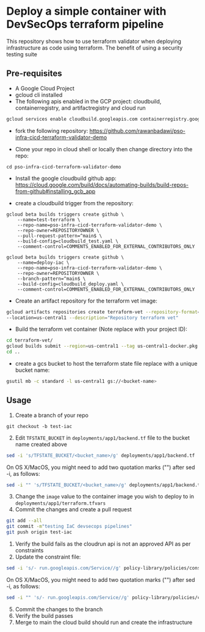 # Deploy a simple container with DevSecOps terraform pipeline

This repository shows how to use terraform validator when deploying infrastructure as code using terraform. The benefit of using a security testing suite 

## Pre-requisites
* A Google Cloud Project
* gcloud cli installed
* The following apis enabled in the GCP project: cloudbuild, containerregistry, and artifactregistry and cloud run

```bash
gcloud services enable cloudbuild.googleapis.com containerregistry.googleapis.com artifactregistry.googleapis.com run.googleapis.com
```

* fork the following repository: https://github.com/rawanbadawi/pso-infra-cicd-terraform-validator-demo

* Clone your repo in cloud shell or locally then change directory into the repo:
```
cd pso-infra-cicd-terraform-validator-demo
```

* Install the google cloudbuild github app: https://cloud.google.com/build/docs/automating-builds/build-repos-from-github#installing_gcb_app

* create a cloudbuild trigger from the repository:
```
gcloud beta builds triggers create github \
    --name=test-terraform \
    --repo-name=pso-infra-cicd-terraform-validator-demo \
    --repo-owner=REPOSITORYOWNER \
    --pull-request-pattern=^main$ \
    --build-config=cloudbuild_test.yaml \
    --comment-control=COMMENTS_ENABLED_FOR_EXTERNAL_CONTRIBUTORS_ONLY
```
```
gcloud beta builds triggers create github \
    --name=deploy-iac \
    --repo-name=pso-infra-cicd-terraform-validator-demo \
    --repo-owner=REPOSITORYOWNER \
    --branch-pattern=^main$ \
    --build-config=cloudbuild_deploy.yaml \
    --comment-control=COMMENTS_ENABLED_FOR_EXTERNAL_CONTRIBUTORS_ONLY
```
* Create an artifact repository for the terraform vet image:

```bash
gcloud artifacts repositories create terraform-vet --repository-format=docker \
--location=us-central1 --description="Repository terraform vet"

```

* Build the terraform vet container (Note replace <project-id> with your project ID):

```bash
cd terraform-vet/
gcloud builds submit --region=us-central1 --tag us-central1-docker.pkg.dev/<project-id>/terraform-vet/terraform-vet .
cd ..
```
* create a gcs bucket to host the terraform state file replace <bucket-name> with a unique bucket name:

``` bash
gsutil mb -c standard -l us-central1 gs://<bucket-name>

```

## Usage

1. Create a branch of your repo 
``` 
git checkout -b test-iac
```
2. Edit `TFSTATE_BUCKET` in `deployments/app1/backend.tf` file to the bucket name created above
``` bash
sed -i 's/TFSTATE_BUCKET/<bucket_name>/g' deployments/app1/backend.tf
```
On OS X/MacOS, you might need to add two quotation marks ("") after sed -i, as follows:
``` bash
sed -i "" 's/TFSTATE_BUCKET/<bucket_name>/g' deployments/app1/backend.tf
```

3. Change the `image` value to the container image you wish to deploy to in `deployments/app1/terraform.tfvars` 
1. Commit the changes and create a pull request
``` bash
git add --all
git commit -m"testing IaC devsecops pipelines"
git push origin test-iac
```
1. Verify the build fails as the cloudrun api is not an approved API as per constraints 
1. Update the constraint file:  
``` bash
sed -i 's/- run.googleapis.com/Service//g' policy-library/policies/constraints/allowed_resource_types.yaml

```
On OS X/MacOS, you might need to add two quotation marks ("") after sed -i, as follows:
 
``` bash
sed -i "" 's/- run.googleapis.com/Service//g' policy-library/policies/constraints/allowed_resource_types.yaml
```

5. Commit the changes to the branch
1. Verify the build passes 
1. Merge to main the cloud build should run and create the infrastructure